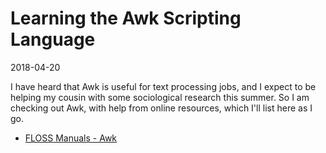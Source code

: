# Learning the Awk Scripting Language

2018-04-20

I have heard that Awk is useful for text processing jobs,
and I expect to be helping my cousin with some sociological
research this summer.  So I am checking out Awk, with help
from online resources, which I'll list here as I go.

- [FLOSS Manuals - Awk](http://write.flossmanuals.net/command-line/awk/)

